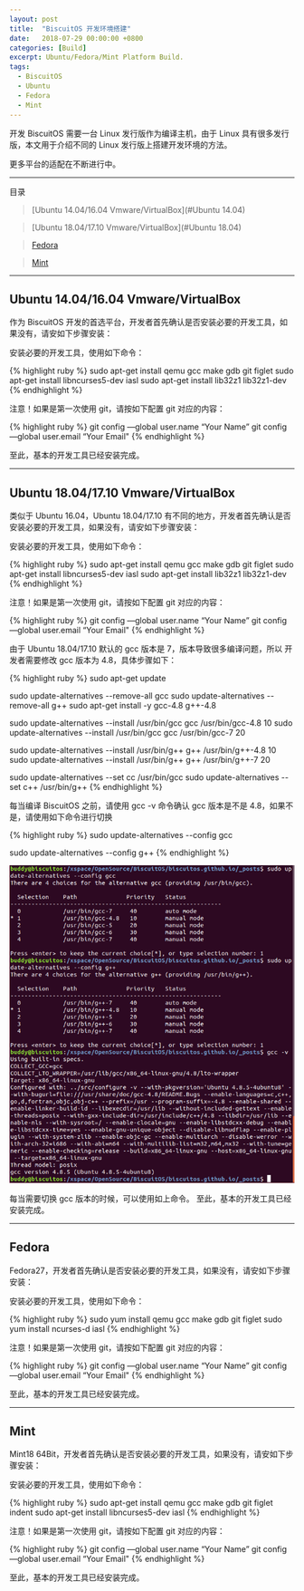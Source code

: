 ```yaml
---
layout: post
title:  "BiscuitOS 开发环境搭建"
date:   2018-07-29 00:00:00 +0800
categories: [Build]
excerpt: Ubuntu/Fedora/Mint Platform Build.
tags:
  - BiscuitOS
  - Ubuntu
  - Fedora
  - Mint
---
```


开发 BiscuitOS 需要一台 Linux 发行版作为编译主机，由于 Linux 具有很多发行
版，本文用于介绍不同的 Linux 发行版上搭建开发环境的方法。

更多平台的适配在不断进行中。

--------------------------------------------------------
目录

> [Ubuntu 14.04/16.04 Vmware/VirtualBox](#Ubuntu 14.04)
    
> [Ubuntu 18.04/17.10 Vmware/VirtualBox](#Ubuntu 18.04)
    
> [Fedora](#Fedora)
    
> [Mint](#Mint)

--------------------------------------------------------

## <span id="Ubuntu 14.04">Ubuntu 14.04/16.04 Vmware/VirtualBox</span>

作为 BiscuitOS 开发的首选平台，开发者首先确认是否安装必要的开发工具，如
果没有，请安如下步骤安装：

安装必要的开发工具，使用如下命令：

{% highlight ruby %}
sudo apt-get install qemu gcc make gdb git figlet
sudo apt-get install libncurses5-dev iasl
sudo apt-get install lib32z1 lib32z1-dev
{% endhighlight %}

注意！如果是第一次使用 git，请按如下配置 git 对应的内容：

{% highlight ruby %}
git config —global user.name “Your Name”
git config —global user.email “Your Email"
{% endhighlight %}

至此，基本的开发工具已经安装完成。

----------------------------------------------------------

## <span id="Ubuntu 18.04">Ubuntu 18.04/17.10 Vmware/VirtualBox</span>

类似于 Ubuntu 16.04，Ubuntu 18.04/17.10 有不同的地方，开发者首先确认是否
安装必要的开发工具，如果没有，请安如下步骤安装：

安装必要的开发工具，使用如下命令：

{% highlight ruby %}
sudo apt-get install qemu gcc make gdb git figlet
sudo apt-get install libncurses5-dev iasl
sudo apt-get install lib32z1 lib32z1-dev
{% endhighlight %}

注意！如果是第一次使用 git，请按如下配置 git 对应的内容：

{% highlight ruby %}
git config —global user.name “Your Name”
git config —global user.email “Your Email"
{% endhighlight %}

由于 Ubuntu 18.04/17.10 默认的 gcc 版本是 7，版本导致很多编译问题，所以
开发者需要修改 gcc 版本为 4.8，具体步骤如下：

{% highlight ruby %}
sudo apt-get update

sudo update-alternatives --remove-all gcc
sudo update-alternatives --remove-all g++
sudo apt-get install -y gcc-4.8 g++-4.8 

sudo update-alternatives --install /usr/bin/gcc gcc /usr/bin/gcc-4.8 10
sudo update-alternatives --install /usr/bin/gcc gcc /usr/bin/gcc-7   20

sudo update-alternatives --install /usr/bin/g++ g++ /usr/bin/g++-4.8 10
sudo update-alternatives --install /usr/bin/g++ g++ /usr/bin/g++-7   20

sudo update-alternatives --set cc /usr/bin/gcc
sudo update-alternatives --set c++ /usr/bin/g++
{% endhighlight %}

每当编译 BiscuitOS 之前，请使用 gcc -v 命令确认 gcc 版本是不是 4.8，如果不是，请使用如下命令进行切换

{% highlight ruby %}
sudo update-alternatives --config gcc

sudo update-alternatives --config g++
{% endhighlight %}

![GCC_VER](https://raw.githubusercontent.com/EmulateSpace/PictureSet/master/BiscuitOS/buildroot/VFS000029.png)

每当需要切换 gcc 版本的时候，可以使用如上命令。
至此，基本的开发工具已经安装完成。

-------------------------------------------------------------

## <span id="Fedora">Fedora</span>

Fedora27，开发者首先确认是否安装必要的开发工具，如果没有，请安如下步骤安装：

安装必要的开发工具，使用如下命令：

{% highlight ruby %}
sudo yum install qemu gcc make gdb git figlet
sudo yum install ncurses-d iasl
{% endhighlight %}

注意！如果是第一次使用 git，请按如下配置 git 对应的内容：

{% highlight ruby %}
git config —global user.name “Your Name”
git config —global user.email “Your Email"
{% endhighlight %}

至此，基本的开发工具已经安装完成。

----------------------------------------------------------

## <span id="Mint">Mint</span>

Mint18 64Bit，开发者首先确认是否安装必要的开发工具，如果没有，请安如下步骤安装：

安装必要的开发工具，使用如下命令：

{% highlight ruby %}
sudo apt-get install qemu gcc make gdb git figlet indent
sudo apt-get install libncurses5-dev iasl
{% endhighlight %}

注意！如果是第一次使用 git，请按如下配置 git 对应的内容：

{% highlight ruby %}
git config —global user.name “Your Name”
git config —global user.email “Your Email"
{% endhighlight %}

至此，基本的开发工具已经安装完成。
